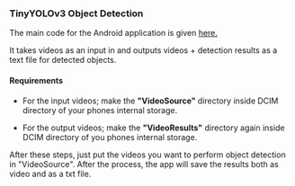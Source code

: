 ### TinyYOLOv3 Object Detection

The main code for the Android application is given [here.](https://github.com/msprITU/MobileTracking/blob/master/sezai-source/MainActivity.java)

It takes videos as an input in and outputs videos + detection results as a text file for detected objects.

#### Requirements

- For the input videos; make the **"VideoSource"** directory inside DCIM directory of your phones internal storage.

- For the output videos; make the **"VideoResults"** directory again inside DCIM directory of you phones internal storage.

After these steps, just put the videos you want to perform object detection in "VideoSource". After the process, the app will save the 
results both as video and as a txt file.
